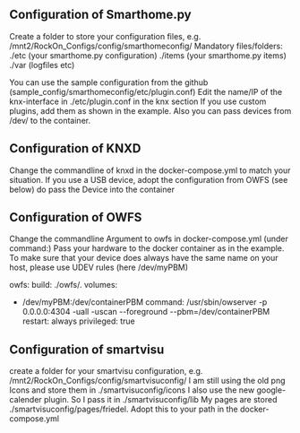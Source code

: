 ## Configuration of Smarthome.py
Create a folder to store your configuration files, e.g. /mnt2/RockOn_Configs/config/smarthomeconfig/
Mandatory files/folders:
./etc  (your smarthome.py configuration)
./items (your smarthome.py items)
./var  (logfiles etc)

You can use the sample configuration from the github (sample_config/smarthomeconfig/etc/plugin.conf)
Edit the name/IP of the knx-interface in ./etc/plugin.conf in the knx section
If you use custom plugins, add them as shown in the example. Also you can pass devices from /dev/ to the container.

## Configuration of KNXD
Change the commandline of knxd in the docker-compose.yml to match your situation. If you use a USB device, adopt the configuration from OWFS (see below) do pass the Device into the container


## Configuration of OWFS
Change the commandline Argument to owfs in docker-compose.yml (under command:)
Pass your hardware to the docker container as in the example.
To make sure that your device does always have the same name on your host, please use UDEV rules (here /dev/myPBM)

owfs:
 build: ./owfs/.
 volumes:
  - /dev/myPBM:/dev/containerPBM
 command: /usr/sbin/owserver -p 0.0.0.0:4304 -uall -uscan --foreground --pbm=/dev/containerPBM 
 restart: always
 privileged: true
            
            
## Configuration of smartvisu
create a folder for your smartvisu configuration, e.g. /mnt2/RockOn_Configs/config/smartvisuconfig/
I am still using the old png Icons and store them in  ./smartvisuconfig/icons
I also use the new google-calender plugin. So I pass it in ./smartvisuconfig/lib
My pages are stored ./smartvisuconfig/pages/friedel. Adopt this to your path in the docker-compose.yml
            
